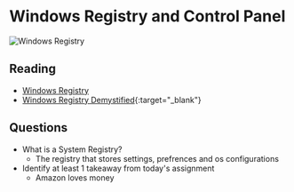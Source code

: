# Windows Registry and Control Panel

![Windows Registry](https://upload.wikimedia.org/wikipedia/en/9/97/Registry_Editor_icon.png)

## Reading
- [Windows Registry](https://www.youtube.com/watch?v=E6ROLfd8RFo)
- [Windows Registry Demystified](https://www.howtogeek.com/370022/windows-registry-demystified-what-you-can-do-with-it/){:target="_blank"}

## Questions

- What is a System Registry?
  - The registry that stores settings, prefrences and os configurations
- Identify at least 1 takeaway from today's assignment
  - Amazon loves money